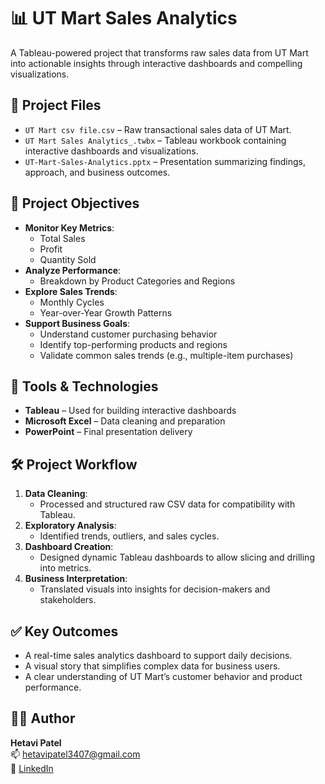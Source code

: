 # 📊 UT Mart Sales Analytics

A Tableau-powered project that transforms raw sales data from UT Mart into actionable insights through interactive dashboards and compelling visualizations.

## 📁 Project Files

- `UT Mart csv file.csv` – Raw transactional sales data of UT Mart.
- `UT Mart Sales Analytics_.twbx` – Tableau workbook containing interactive dashboards and visualizations.
- `UT-Mart-Sales-Analytics.pptx` – Presentation summarizing findings, approach, and business outcomes.

## 🎯 Project Objectives

- **Monitor Key Metrics**:
  - Total Sales
  - Profit
  - Quantity Sold
- **Analyze Performance**:
  - Breakdown by Product Categories and Regions
- **Explore Sales Trends**:
  - Monthly Cycles
  - Year-over-Year Growth Patterns
- **Support Business Goals**:
  - Understand customer purchasing behavior
  - Identify top-performing products and regions
  - Validate common sales trends (e.g., multiple-item purchases)

## 🧠 Tools & Technologies

- **Tableau** – Used for building interactive dashboards
- **Microsoft Excel** – Data cleaning and preparation
- **PowerPoint** – Final presentation delivery

## 🛠️ Project Workflow

1. **Data Cleaning**:
   - Processed and structured raw CSV data for compatibility with Tableau.
2. **Exploratory Analysis**:
   - Identified trends, outliers, and sales cycles.
3. **Dashboard Creation**:
   - Designed dynamic Tableau dashboards to allow slicing and drilling into metrics.
4. **Business Interpretation**:
   - Translated visuals into insights for decision-makers and stakeholders.

## ✅ Key Outcomes

- A real-time sales analytics dashboard to support daily decisions.
- A visual story that simplifies complex data for business users.
- A clear understanding of UT Mart’s customer behavior and product performance.


## 👩‍💼 Author

**Hetavi Patel**   
📫 hetavipatel3407@gmail.com  
🔗 [LinkedIn](https://www.linkedin.com)

